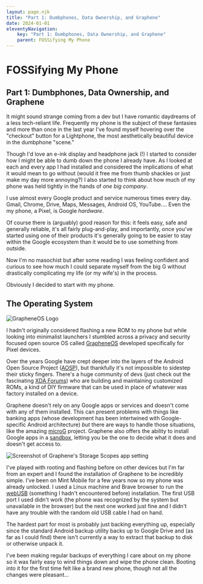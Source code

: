 ```yaml
---
layout: page.njk
title: "Part 1: Dumbphones, Data Ownership, and Graphene"
date: 2024-01-01
eleventyNavigation:
    key: "Part 1: Dumbphones, Data Ownership, and Graphene"
    parent: FOSSifying My Phone
---
```


# FOSSifying My Phone

## Part 1: Dumbphones, Data Ownership, and Graphene

It might sound strange coming from a dev but I have romantic daydreams of a less tech-reliant life. Frequently my phone is the subject of these fantasies and more than once in the last year I've found myself hovering over the "checkout" button for a Lightphone, the most aesthetically beautiful device in the dumbphone "scene."

Though I'd love an e-ink display and headphone jack (!) I started to consider how I might be able to dumb down the phone I already have. As I looked at each and every app I had installed and considered the implications of what it would mean to go without (would it free me from thumb shackles or just make my day more annoying?) I also started to think about how much of my phone was held tightly in the hands of _one big company_.

I use almost every Google product and service numerous times every day. Gmail, Chrome, Drive, Maps, Messages, Android OS, YouTube.... Even the my phone, a Pixel, is Google _hardware_.

Of course there is (arguably) good reason for this: it feels easy, safe and generally reliable, it's all fairly plug-and-play, and importantly, once you've started using one of their products it's generally going to be easier to stay within the Google ecosystem than it would be to use something from outside.

Now I'm no masochist but after some reading I was feeling confident and curious to see how much I could separate myself from the big G without drastically complicating my life (or my wife's) in the process.

Obviously I decided to start with my phone.

## The Operating System

![GrapheneOS Logo](https://dev-to-uploads.s3.amazonaws.com/uploads/articles/bage4s6f2rssq6ybkm9s.jpg)

I hadn't originally considered flashing a new ROM to my phone but while looking into minimalist launchers I stumbled across a privacy and security focused open source OS called [GrapheneOS](https://grapheneos.org/) developed specifically for Pixel devices.

Over the years Google have crept deeper into the layers of the Android Open Source Project ([AOSP](https://source.android.com/)), but thankfully it's not impossible to sidestep their sticky fingers. There's a huge community of devs (just check out the fascinating [XDA Forums](https://xdaforums.com/)) who are building and maintaining customized ROMs, a kind of DIY firmware that can be used in place of whatever was factory installed on a device.

Graphene doesn't rely on any Google apps or services and doesn't come with any of them installed. This can present problems with things like banking apps (whose development has been intertwined with Google-specific Android architecture) _but_ there are ways to handle those situations, like the amazing [microG](https://microg.org/) project. Graphene also offers the ability to install Google apps in a [sandbox](https://grapheneos.org/usage#sandboxed-google-play), letting you be the one to decide what it does and doesn't get access to.

![Screenshot of Graphene's Storage Scopes app setting](https://dev-to-uploads.s3.amazonaws.com/uploads/articles/vkwac08skgfgs49bjh8p.png)

I've played with rooting and flashing before on other devices but I'm far from an expert and I found the installation of Graphene to be incredibly simple. I've been on Mint Mobile for a few years now so my phone was already unlocked. I used a Linux machine and Brave browser to run the [webUSB](https://grapheneos.org/install/web) (something I hadn't encountered before) installation. The first USB port I used didn't work (the phone was recognized by the system but unavailable in the browser) but the next one worked just fine and I didn't have any trouble with the random old USB cable I had on hand.

The hardest part for most is probably just backing everything up, especially since the standard Android backup utility backs up to Google Drive and (as far as I could find) there isn't currently a way to extract that backup to disk or otherwise unpack it.

I've been making regular backups of everything I care about on my phone so it was fairly easy to wind things down and wipe the phone clean. Booting into it for the first time felt like a brand new phone, though not all the changes were pleasant...
